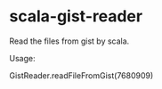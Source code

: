 scala-gist-reader
=================

Read the files from gist by scala.

Usage:

GistReader.readFileFromGist(7680909)
